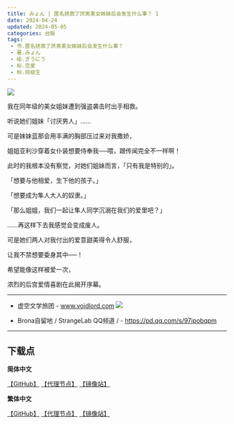 ```yaml
---
title: みょん | 匿名拯救了厌男美女姊妹后会发生什么事？ 1
date: 2024-04-24
updated: 2024-05-05
categories: 台版
tags: 
 - 书.匿名拯救了厌男美女姊妹后会发生什么事？
 - 著.みょん
 - 绘.ぎうにう
 - 标.恋爱
 - 标.同级生
---
```


![](https://cdn.shopifycdn.net/s/files/1/0613/7030/2681/files/01_1a2c746f-019f-4546-bfe6-ca139c350806_592x876.jpg)

我在同年级的美女姐妹遭到强盗袭击时出手相救。

听说她们姐妹「讨厌男人」……

可是妹妹蓝那会用丰满的胸部压过来对我撒娇，

姐姐亚利沙穿着女仆装想要侍奉我──喂，跟传闻完全不一样啊！

此时的我根本没有察觉，对她们姐妹而言，「只有我是特别的」。

「想要与他相爱，生下他的孩子。」

「想要成为隼人大人的奴隶。」

「那么姐姐，我们一起让隼人同学沉溺在我们的爱里吧？」

……再这样下去我感觉会变成废人。

可是她们两人对我付出的爱意甜美得令人舒服，

让我不禁想要委身其中──！

希望能像这样被爱一次，

浓烈的后宫爱情喜剧在此揭开序幕。

---

- 虚空文学旅团 -
www.voidlord.com
![](https://jsd.cdn.zzko.cn/gh/Minami926494/EPUB-COVER@main/logo.webp)

- Brona自留地 / StrangeLab QQ频道 / -
https://pd.qq.com/s/97ipobqpm

---

## 下载点

**简体中文**

[【GitHub】](https://raw.githubusercontent.com/qtqtEricChiu/LightSnacks/master/pages/source/24/05/05/t103/%5B%E3%81%BF%E3%82%87%E3%82%93%5D.%E5%8C%BF%E5%90%8D%E6%8B%AF%E6%95%91%E4%BA%86%E5%8E%8C%E7%94%B7%E7%BE%8E%E5%A5%B3%E5%A7%8A%E5%A6%B9%E5%90%8E%E4%BC%9A%E5%8F%91%E7%94%9F%E4%BB%80%E4%B9%88%E4%BA%8B%EF%BC%9F.01.epub) [【代理节点】](https://mirror.ghproxy.com/https://github.com/qtqtEricChiu/LightSnacks/raw/master/pages/source/24/05/05/t103/%5B%E3%81%BF%E3%82%87%E3%82%93%5D.%E5%8C%BF%E5%90%8D%E6%8B%AF%E6%95%91%E4%BA%86%E5%8E%8C%E7%94%B7%E7%BE%8E%E5%A5%B3%E5%A7%8A%E5%A6%B9%E5%90%8E%E4%BC%9A%E5%8F%91%E7%94%9F%E4%BB%80%E4%B9%88%E4%BA%8B%EF%BC%9F.01.epub) [【镜像站】](https://hub.nuaa.cf/qtqtEricChiu/LightSnacks/raw/master/pages/source/24/05/05/t103/%5B%E3%81%BF%E3%82%87%E3%82%93%5D.%E5%8C%BF%E5%90%8D%E6%8B%AF%E6%95%91%E4%BA%86%E5%8E%8C%E7%94%B7%E7%BE%8E%E5%A5%B3%E5%A7%8A%E5%A6%B9%E5%90%8E%E4%BC%9A%E5%8F%91%E7%94%9F%E4%BB%80%E4%B9%88%E4%BA%8B%EF%BC%9F.01.epub)

**繁体中文**

[【GitHub】](https://raw.githubusercontent.com/qtqtEricChiu/LightSnacks/master/pages/source/24/05/05/t103/%5B%E3%81%BF%E3%82%87%E3%82%93%5D.%E5%8C%BF%E5%90%8D%E6%8B%AF%E6%95%91%E4%BA%86%E5%8E%AD%E7%94%B7%E7%BE%8E%E5%A5%B3%E5%A7%8A%E5%A6%B9%E5%BE%8C%E6%9C%83%E7%99%BC%E7%94%9F%E4%BB%80%E9%BA%BC%E4%BA%8B%EF%BC%9F.01.epub) [【代理节点】](https://mirror.ghproxy.com/https://github.com/qtqtEricChiu/LightSnacks/raw/master/pages/source/24/05/05/t103/%5B%E3%81%BF%E3%82%87%E3%82%93%5D.%E5%8C%BF%E5%90%8D%E6%8B%AF%E6%95%91%E4%BA%86%E5%8E%AD%E7%94%B7%E7%BE%8E%E5%A5%B3%E5%A7%8A%E5%A6%B9%E5%BE%8C%E6%9C%83%E7%99%BC%E7%94%9F%E4%BB%80%E9%BA%BC%E4%BA%8B%EF%BC%9F.01.epub) [【镜像站】](https://hub.nuaa.cf/qtqtEricChiu/LightSnacks/raw/master/pages/source/24/05/05/t103/%5B%E3%81%BF%E3%82%87%E3%82%93%5D.%E5%8C%BF%E5%90%8D%E6%8B%AF%E6%95%91%E4%BA%86%E5%8E%AD%E7%94%B7%E7%BE%8E%E5%A5%B3%E5%A7%8A%E5%A6%B9%E5%BE%8C%E6%9C%83%E7%99%BC%E7%94%9F%E4%BB%80%E9%BA%BC%E4%BA%8B%EF%BC%9F.01.epub)